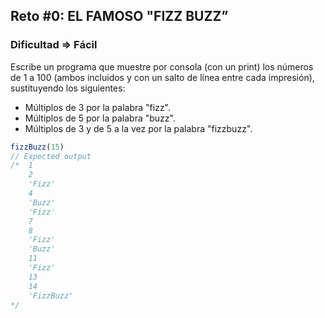 ## Reto #0: EL FAMOSO "FIZZ BUZZ”
### Dificultad => Fácil

Escribe un programa que muestre por consola (con un print) los
números de 1 a 100 (ambos incluidos y con un salto de línea entre
cada impresión), sustituyendo los siguientes:

- Múltiplos de 3 por la palabra "fizz".
- Múltiplos de 5 por la palabra "buzz".
- Múltiplos de 3 y de 5 a la vez por la palabra "fizzbuzz".

```js
fizzBuzz(15)
// Expected output
/*	1
	2
	'Fizz'
	4
	'Buzz'
	'Fizz'
	7
	8
	'Fizz'
	'Buzz'
	11	
	'Fizz'
	13
	14
	'FizzBuzz'
*/
```
